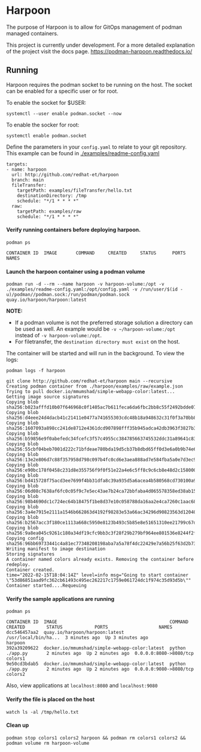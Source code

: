 # Harpoon
The purpose of Harpoon is to allow for GitOps management of podman managed containers.

This project is currently under development. For a more detailed explanation of the project visit the docs page.
https://podman-harpoon.readthedocs.io/


##  Running
Harpoon requires the podman socket to be running on the host. The socket can be enabled for a specific user or for root.

To enable the socket for $USER:

```
systemctl --user enable podman.socket --now
```

To enable the socker for root:

```
systemctl enable podman.socket
```

Define the parameters in your `config.yaml` to relate to your git repository.
This example can be found in [./examples/readme-config.yaml](examples/readme-config.yaml)

```
targets:
- name: harpoon
  url: http://github.com/redhat-et/harpoon
  branch: main
  fileTransfer:
    targetPath: examples/fileTransfer/hello.txt
    destinationDirectory: /tmp
    schedule: "*/1 * * * *" 
  raw:
    targetPath: examples/raw
    schedule: "*/1 * * * *"
```

#### Verify running containers before deploying harpoon.

```
podman ps

CONTAINER ID  IMAGE       COMMAND     CREATED     STATUS      PORTS       NAMES
```


#### Launch the harpoon container using a podman volume

```
podman run -d --rm --name harpoon -v harpoon-volume:/opt -v ./examples/readme-config.yaml:/opt/config.yaml -v /run/user/$(id -u)/podman//podman.sock:/run/podman/podman.sock quay.io/harpoon/harpoon:latest
```

**NOTE:**
* If a podman volume is not the preferred storage solution a directory can be used as well.
An example would be `-v ~/harpoon-volume:/opt` instead of `-v harpoon-volume:/opt`.
* For filetransfer, the `destination directory must exist` on the host.

The container will be started and will run in the background. To view the logs:

```
podman logs -f harpoon

git clone http://github.com/redhat-et/harpoon main --recursive
Creating podman container from ./harpoon/examples/raw/example.json
Trying to pull docker.io/mmumshad/simple-webapp-color:latest...
Getting image source signatures
Copying blob sha256:b023afffd10b07f646968c0f1405ac7b611feca6da6fbc2bb8c55f2492bdde07
Copying blob sha256:d4eee24d4dacb41c21411e0477a741655303cdc48b18a948632c31f0f3a70bb8
Copying blob sha256:1607093a898cc241de8712e4361dcd907898fff35b945adca42db3963f3827b3
Copying blob sha256:b59856e9f0abefedc34fcefc3f57c4955cc384785663745532ddc31a89641c83
Copying blob sha256:55cbf04beb7001d222c71bfdeae780bda19d5cb37b8dbd65ff0d3e6a0b9b74e6
Copying blob sha256:13e2e806d7c88f357958d798c097b4fc0cd6e3aea888ad7e584fba5a0e7d3ec9
Copying blob sha256:e90bc178f0458c231d8e355756f9f0f51e22a4e6c5ff8c9c6cb8e48d2c158000
Copying blob sha256:bd415728f75acd3ee7699f4bb31dfa8c39a935d5a6acea4b580568cd730100a9
Copying blob sha256:06d08c7638af6fc0c05f9c7e5ec43ae7b24ca72bbfaba4d065578358ed38ab15
Copying blob sha256:98b4690dc1c724ec64b18475f1be8d37e10c058788da16aa2e4ca7260c1aac68
Copying blob sha256:3a4e7915e2111a1546b662863d4192f98283e53a66ac34296d90823563d12040
Copying blob sha256:b2567acc3f180ce1113a668c5950e8123b493c5b85e8e51651310ee21799c67d
Copying blob sha256:9a8ea045c9261c180a34df19cfc9bb3c3f28f29b279bf964ee801536e8244f2f
Copying config sha256:96bb69733441c4a81ec77348208198aba7a5a78f4dc22429e7a56b25f63d2b73
Writing manifest to image destination
Storing signatures
A container named colors already exists. Removing the container before redeploy.
Container created.
time="2022-02-15T18:04:14Z" level=info msg="Going to start container \"53d86851aad9fc362cb61493c495ec262217c1759e061724dc1f974c35d93d5b\""
Container started....Requeuing
```

#### Verify the sample applications are running

```
podman ps

CONTAINER ID  IMAGE                                          COMMAND               CREATED        STATUS            PORTS                   NAMES
dcc546457aa2  quay.io/harpoon/harpoon:latest                 /usr/local/bin/ha...  3 minutes ago  Up 3 minutes ago                          harpoon
392a39209622  docker.io/mmumshad/simple-webapp-color:latest  python ./app.py       2 minutes ago  Up 2 minutes ago  0.0.0.0:8080->8080/tcp  colors1
9e50cd3bdab5  docker.io/mmumshad/simple-webapp-color:latest  python ./app.py       2 minutes ago  Up 2 minutes ago  0.0.0.0:9080->8080/tcp  colors2
```

Also, view applications at `localhost:8080` and `localhost:9080`

#### Verify the file is placed on the host

```
watch ls -al /tmp/hello.txt
```

#### Clean up

```
podman stop colors1 colors2 harpoon && podman rm colors1 colors2 && podman volume rm harpoon-volume
```
